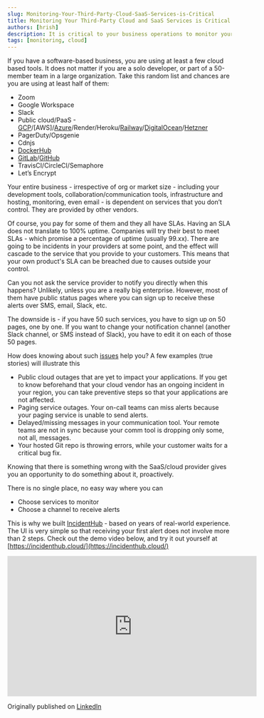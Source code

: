```yaml
---
slug: Monitoring-Your-Third-Party-Cloud-SaaS-Services-is-Critical
title: Monitoring Your Third-Party Cloud and SaaS Services is Critical
authors: [hrish]
description: It is critical to your business operations to monitor your third-party cloud and SaaS services and get notified before they impact your operations.
tags: [monitoring, cloud]
---
```

<head>
<link rel="canonical" href="https://www.linkedin.com/feed/update/urn:li:activity:7196385217270415361" />
</head>

If you have a software-based business, you are using at least a few cloud based tools. It does not matter if you are a solo developer, or part of a 50-member team in a large organization. Take this random list and chances are you are using at least half of them:
- Zoom
- Google Workspace
- Slack
- Public cloud/PaaS - [GCP](https://incidenthub.cloud/service/googlecloudplatform)/[AWS]/[Azure](https://incidenthub.cloud/service/azure)/Render/Heroku/[Railway](https://incidenthub.cloud/service/railway)/[DigitalOcean](https://incidenthub.cloud/service/digitalocean)/[Hetzner](https://incidenthub.cloud/service/hetzner)
- PagerDuty/Opsgenie
- Cdnjs
- [DockerHub](https://incidenthub.cloud/service/docker)
- [GitLab](https://incidenthub.cloud/service/gitlab)/[GitHub](https://incidenthub.cloud/service/github)
- TravisCI/CircleCI/Semaphore
- Let’s Encrypt

Your entire business - irrespective of org or market size - including your development tools, collaboration/communication tools, infrastructure and hosting, monitoring, even email - is dependent on services that you don’t control. They are provided by other vendors.

Of course, you pay for some of them and they all have SLAs. Having an SLA does not translate to 100% uptime. Companies will try their best to meet SLAs - which promise a percentage of uptime (usually 99.xx). There are going to be incidents in your providers at some point, and the effect will cascade to the service that you provide to your customers. This means that your own product's SLA can be breached due to causes outside your control.
<!-- truncate -->
Can you not ask the service provider to notify you directly when this happens? Unlikely, unless you are a really big enterprise. However, most of them have public status pages where you can sign up to receive these alerts over SMS, email, Slack, etc.

The downside is - if you have 50 such services, you have to sign up on 50 pages, one by one. If you want to change your notification channel (another Slack channel, or SMS instead of Slack), you have to edit it on each of those 50 pages.

How does knowing about such [issues](https://www.pagerduty.com/blog/managing-vendor-incidents/) help you?
A few examples (true stories) will illustrate this

- Public cloud outages that are yet to impact your applications. If you get to know beforehand that your cloud vendor has an ongoing incident in your region, you can take preventive steps so that your applications are not affected.
- Paging service outages. Your on-call teams can miss alerts because your paging service is unable to send alerts.
- Delayed/missing messages in your communication tool. Your remote teams are not in sync because your comm tool is dropping only some, not all, messages.
- Your hosted Git repo is throwing errors, while your customer waits for a critical bug fix.

Knowing that there is something wrong with the SaaS/cloud provider gives you an opportunity to do something about it, proactively.

There is no single place, no easy way where you can

- Choose services to monitor
- Choose a channel to receive alerts

This is why we built [IncidentHub](https://incidenthub.cloud/) - based on years of real-world experience. The UI is very simple so that receiving your first alert does not involve more than 2 steps. Check out the demo video below, and try it out yourself at [https://incidenthub.cloud/](https://incidenthub.cloud/)

<iframe width="560" height="315" src="https://www.youtube.com/embed/3w-g7fYFtIg" frameborder="0" gesture="media" allow="autoplay; encrypted-media" allowfullscreen></iframe>

Originally published on [LinkedIn](https://www.linkedin.com/feed/update/urn:li:activity:7196385217270415361/)